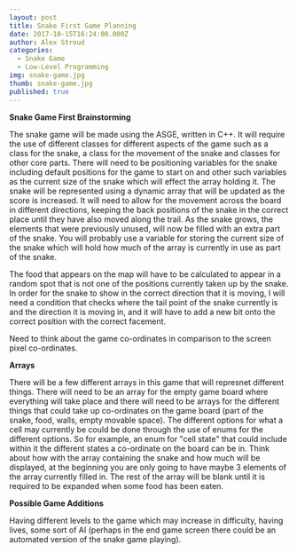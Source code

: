 ```yaml
---
layout: post
title: Snake First Game Planning
date: 2017-10-15T16:24:00.000Z
author: Alex Stroud
categories:
  - Snake Game
  - Low-Level Programming
img: snake-game.jpg
thumb: snake-game.jpg
published: true
---
```


<b>Snake Game First Brainstorming</b>

The snake game will be made using the ASGE, written in C++. It will require the use of different classes for different aspects of the game such as a class for the snake, a class for the movement of the snake and classes for other core parts. There will need to be positioning variables for the snake including default positions for the game to start on and other such variables as the current size of the snake which will effect the array holding it. The snake will be represented using a dynamic array that will be updated as the score is increased. It will need to allow for the movement across the board in different directions, keeping the back positions of the snake in the correct place until they have also moved along the trail. As the snake grows, the elements that were previously unused, will now be filled with an extra part of the snake. You will probably use a variable for storing the current size of the snake which will hold how much of the array is currently in use as part of the snake.

The food that appears on the map will have to be calculated to appear in a random spot that is not one of the positions currently taken up by the snake. In order for the snake to show in the correct direction that it is moving, I will need a condition that checks where the tail point of the snake currently is and the direction it is moving in, and it will have to add a new bit onto the correct position with the correct facement.

Need to think about the game co-ordinates in comparison to the screen pixel co-ordinates.



<b>Arrays</b>

There will be a few different arrays in this game that will represnet different things. There will need to be an array for the empty game board where everything will take place and there will need to be arrays for the different things that could take up co-ordinates on the game board (part of the snake, food, walls, empty movable space). The different options for what a cell may currently be could be done through the use of enums for the different options. So for example, an enum for "cell state" that could include within it the different states a co-ordinate on the board can be in. Think about how with the array containing the snake and how much will be displayed, at the beginning you are only going to have maybe 3 elements of the array currently filled in. The rest of the array will be blank until it is required to be expanded when some food has been eaten.

<b>Possible Game Additions</b>

Having different levels to the game which may increase in difficulty, having lives, some sort of AI (perhaps in the end game screen there could be an automated version of the snake game playing).
